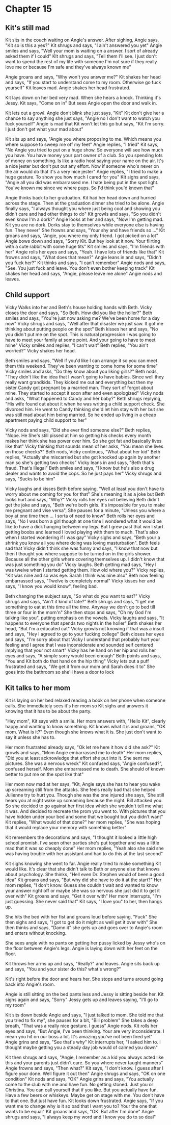 [status 1]: <> (this is a comment)
# Chapter 15
## Kit's still mad

Kit sits in the couch waiting on Angie's answer. After sighing, Angie says, "Kit so is this a yes?" Kit shrugs and says, "I ain't answered you yet" Angie smiles and says, "Well your mom is waiting on a answer. I sort of already asked them if I could" KIt shrugs and says, "Tell them I'll see. I just don't want to spend the rest of my life with someone I'm not sure if they really love me or because I'm safe and they've always known me"

Angie groans and says, "Why won't you answer me?" Kit shakes her head and says, "If you start to understand come to my room. Otherwise go fuck yourself" Kit leaves mad. Angie shakes her head frustrated.

Kit lays down on her bed very mad. When she hears a knock. Thinking it's Jessy. Kit says, "Come on in" But sees Angie open the door and walk in.

Kit lets out a growl. Angie don't blink she just says, "Kit" Kit don't give her a chance to say anything she just says, "Angie no I don't want to watch you fuck yourself" Angie is mad that Kit won't let this go but says, "Kit I'm sorry. I just don't get what your mad about"

Kit sits up and says, "Angie you where proposing to me. Which means you where suppose to sweep me off my feet" Angie replies, "I tried" Kit says, "No Angie you tried to put on a huge show. So everyone will see how much you have. You have money your part owner of a club. So you spending lots of money on something. Is like a radio host saying your name on the air. It's a nice jester but don't put out any effort. Now if someone who's never on the air would do that it's a very nice jester" Angie replies, "I tried to make a huge gesture. To show you how much I cared for you" Kit sighs and says, "Angie all you did was embarrassed me. I hate being put in the spot light. You've known me since we where pups. So I'd think you'd known that"

Angie thinks back to her graduation. Kit had her head down and hurried across the stage. Then at the graduation dinner she tried to be alone. Angie finally says, "I always thought you where just being cool and showing you didn't care and had other things to do" Kit growls and says, "So you didn't even know I'm a dork?" Angie looks at her and says, "Now I'm getting mad. Kit you are no dork. Dorks stay to themselves while everyone else is having fun. They never" She frowns and says, "Your shy and have friends so ..." Kit groans and says, "Angie, you where my only friend. I got picked on a lot" Angie bows down and says, "Sorry Kit. But hey look at it now. Your flirting with a cute rabbit with some huge tits" Kit smiles and says, "I'm friends with her" Angie rolls her eyes and says, "Yeah. I have lots of friends like that" Kit frowns and says, "What does that mean?" Angie leans in and says, "Didn't you fuck her?" Kit thinks and says, "I can't remember" Angie nods and says, "See. You just fuck and leave. You don't even bother keeping track" Kit shakes her head and says, "Angie, please leave me alone" Angie nods and leaves.

## Child support
Vicky Walks into  her and Beth's house holding hands with Beth. Vicky closes the door and says, "So Beth. How did you like the holler?" Beth smiles and says, "You're just now asking me? We've been home for a day now" Vicky shrugs and says, "Well after that disaster we just saw. It got me thinking about putting people on the spot" Beth kisses her and says, "No you didn't put me on the spot. This is natural progression I was going to have to meet your family at some point. And your going to have to meet mine" Vicky smiles and replies, "I can't wait" Beth replies, "You ain't worried?" Vicky shakes her head.

Beth smiles and says, "Well if you'd like I can arrange it so you can meet them this weekend. They've been wanting to come home for some time" Vicky smiles and asks, "Do they know about you liking girls?" Beth nods, "They didn't like the idea that I wasn't going to have babies. Since well they really want grandkids. They kicked me out and everything but then my sister Candy got pregnant by a married man. They sort of forgot about mine. They started to accept it soon after and even apologized" Vicky nods and asks, "What happened to Candy and her baby?" Beth shrugs replying, "His wife found out about it when he was writing a child support check. She divorced him. He went to Candy thinking she'd let him stay with her but she was still mad about him being married. So he ended up living in a cheap apartment paying child support to her"

Vicky nods and says, "Did she ever find someone else?" Beth replies, "Nope. He She's still pissed at him so getting his checks every month makes her think she has power over him. So she got fat and basically lives like that" Vicky thinking that sounds mean of her asks, "You mean she lives on those checks?" Beth nods, Vicky continues, "What about her kid" Beth replies, "Actually she miscarried but she got knocked up again by another man so she's getting two checks" Vicky leans in and says, "Beth that's fraud. That's illegal" Beth smiles and says, "I know but he's also a drug dealer and wants to avoid the cops. So he just pays her" Vicky shrugs and says, "Sucks to be him"

Vicky laughs and kisses Beth before saying, "Well at least you don't have to worry about me coming for you for that" She's meaning it as a joke but Beth looks hurt and says, "Why?" Vicky rolls her eyes not believing Beth didn't get the joke and says, "Beth we're both girls. It's impossible for you to make me pregnant and vise versa", She pauses for a minute, "Unless you where a boy at one time then ... I sorta of need to know" Beth rolls her eyes and says, "No I was born a girl though at one time I wondered what it would be like to have a dick hanging between my legs. But I grew past that win I start getting boobs and learned I loved playing with them to much. That's also when I started wondering if I was gay" Vicky sighs and says, "Beth your a shrink you know all you where doing was loving masturbation". Beth feels sad that Vicky didn't think she was funny and says, "I know that now but then I thought you where suppose to be turned on in the girls shower. Because all the other girls where covering themselves up. I didn't know that was just something you do" Vicky laughs. Beth getting mad says, "Hey I was twelve when I started getting them. How old where you?" Vicky replies, "Kit was nine and so was eye. Sarah I think was nine also" Beth now feeling embarrassed says, "Twelve is completely normal" Vicky kisses her and says, "I know you would know", feeling bad.

Beth changing the subject says, "So what do you want to eat?" Vicky shrugs and says, "Ain't it kind of late?" Beth shrugs and says, "I get me something to eat at this time all the time. Anyway we don't go to bed till three or four in the morn'n" She then stops and says, "Oh my God I'm talking like you", putting emphasis on the vowels.  Vicky laughs and says, "It happens to everyone that spends two nights in the holler" Beth shakes her head, "But I'm a educated cat" Vicky growls not knowing if that was a insult and says, "Hey I agreed to go to your fucking college" Beth closes her eyes and says, "I'm sorry about that Vicky I understand that probably hurt your feeling and I agree that I was inconsiderate and sounded self centered implying that your not smart" Vicky has he hand on her hip and rolls her eyes and says, "A simple sorry would been enough" Beth points and says, "You and Kit both do that hand on the hip thing" Vicky lets out a puff frustrated and says, "We get it from our mom and Sarah does it to" She goes into the bathroom so she'll have a door to lock

## Kit talks to her mom
Kit is laying on her bed relaxed reading a book on her phone when someone calls. She immediately sees it's her mom so Kit sighs and answers it knowing that it has to be about the party.

"Hey mom", Kit says with a smile. Her mom answers with, "Hello Kit", clearly happy and wanting to know something. Kit knows what it is and groans, "OK mom. What is it?" Even though she knows what it is. She just don't want to say it unless she has to.

Her mom frustrated already says, "Ok let me here it how did she ask?" Kit growls and says, "Mom Angie embarrassed me to death" Her mom replies, "Did you at least acknowledge that effort she put into it. She sent me pictures. She was a nervous wreck" Kit confused says, "Angie confused?", confused herself. Mom she embarrassed me to death. She should of known better to put me on the spot like that"

Her mom now mad at her says, "Kit, Angie says she has to hear you wake up screaming still from the attacks. She feels really bad that she helped Julienne try to hurt you. Though she was the one injured she says, 'She still hears you at night wake up screaming because the night. Bill attacked you. So she decided to go against her first idea which she wouldn't tell me what it was. And decided to recreate the prom you went to. With pictures that you have hidden under your bed and some that we bought but you didn't want" Kit replies, "What would of that done?" her mom replies, "She was hoping that it would replace your memory with something better"

Kit remembers the decorations and says, "I thought it looked a little high school promish. I've seen other parties she's put together and was a little mad that it was so cheaply done" Her mom replies, "Yeah also she said she was having trouble with her assistant and had to do this at the last second"

Kit sighs knowing she went to far. Angie really tried to make something Kit would like. It's clear that she didn't talk to Beth or anyone else that knows about psychology. She thinks, "Hell even Dr. Stephen would of been a good idea" Kit groans and says, "But why did she have to do it at the start?" Her mom replies, "I don't know. Guess she couldn't wait and wanted to know your answer right off or maybe she was so nervous she just did it to get it over with" Kit groans and says, "Get it over with" Her mom interrupts, "I'm just guessing. She never said that" Kit says,  "I love you" to her, then hangs up.

She hits the bed with her fist and groans loud before saying, "Fuck" She then sighs and says, "I got to get do it might as well get it over with" She then thinks and says, "Damn it" she gets up and goes over to Angie's room and enters without knocking.

She sees angie with no pants on getting her pussy licked by Jessy who's on the floor between Angie's legs. Angie is laying down with her feet on the floor.

Kit throws her arms up and says, "Really?" and leaves. Angie sits back up and says, "You and your sister do this? what's wrong?"

Kit's right before the door and hears her. She stops and turns around going back into Angie's room.

Angie is still sitting on the bed pants less and Jessy is sitting beside her. Kit sighs again and says, "Sorry" Jessy gets up and leaves saying, "I'll go to my room"

Kit sits down beside Angie and says, "I just talked to mom. She told me that you tried to fix my", she pauses for a bit, "Bill problem" She takes a deep breath, "That was a really nice gesture. I guess" Angie nods. Kit rolls her eyes and says, "But Angie, I've been thinking. Your are very inconsiderate. I mean you hit on our boss a lot. It's amazing you've not been fired yet" Angie grins and says, "See that's why" Kit interrupts her, "I asked him to. I thought maybe getting you a steady day job would of calmed you down"

Kit then shrugs and says, "Angie, I remember as a kid you always acted like this and your parents just didn't care. So you where never taught manners" Angie frowns and says, "Then what?" Kit says, "I don't know. I guess after I figure your done. Well figure it out then" Angie shrugs and says, "OK on one condition" Kit nods and says, "OK" Angie grins and says, "You actually come to the club with me and have fun. No getting stoned. Just you or Christina. You can call yourself that if you like. But you actually have fun. Have a few beers or whiskeys. Maybe get on stage with me. You don't have to that one. But just have fun. Kit looks down frustrated. Angie says, "If you want me to change why is it so bad that I want you to? Your the one that wants to be equal" Kit groans and says, "OK. But after I'm done" Angie shrugs and says, "I always keep my word and I know you do to so deal"
